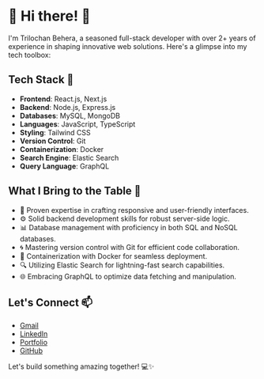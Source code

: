 # 💞️ Hi there! 👋

I'm Trilochan Behera, a seasoned full-stack developer with over 2+ years of experience in shaping innovative web solutions. 
Here's a glimpse into my tech toolbox:

## Tech Stack 👀

- **Frontend**: React.js, Next.js
- **Backend**: Node.js, Express.js
- **Databases**: MySQL, MongoDB
- **Languages**: JavaScript, TypeScript
- **Styling**: Tailwind CSS
- **Version Control**: Git
- **Containerization**: Docker
- **Search Engine**: Elastic Search
- **Query Language**: GraphQL

## What I Bring to the Table 🚀

- 🚀 Proven expertise in crafting responsive and user-friendly interfaces.
- ⚙️ Solid backend development skills for robust server-side logic.
- 📊 Database management with proficiency in both SQL and NoSQL databases.
- 🌀 Mastering version control with Git for efficient code collaboration.
- 🐳 Containerization with Docker for seamless deployment.
- 🔍 Utilizing Elastic Search for lightning-fast search capabilities.
- 🌐 Embracing GraphQL to optimize data fetching and manipulation.

## Let's Connect 📫

- [Gmail](mailto:trilochanbeherak@gmail.com)
- [LinkedIn](https://www.linkedin.com/in/trilochanbehera/)
- [Portfolio](https://trilochan-behera.vercel.app/)
- [GitHub](https://github.com/trilochan-behera-dev)

Let's build something amazing together! 💻✨
